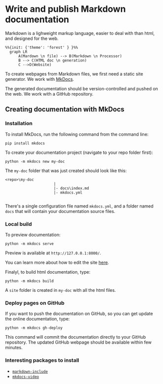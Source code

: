 # Write and publish Markdown documentation

Markdown is a lighweight markup language, easier to deal with than html, and designed for the web.

```mermaid
%%{init: {'theme': 'forest' } }%%
  graph LR
      A(Mardown \n file) --> B(Markdown \n Processor)
      B --> C(HTML doc \n generation)
      C -->D(Website)
```

To create webpages from Markdown files, we first need a static site generator. We work with [MkDocs](https://www.mkdocs.org/).

The generated documentation should be version-controlled and pushed on the web. We work with a GitHub repository.

## Creating documentation with MkDocs 

### Installation

To install MkDocs, run the following command from the command line:

```
pip install mkdocs
```

To create your documentation project (navigate to your repo folder first):

```
python -m mkdocs new my-doc
```

The `my-doc` folder that was just created should look like this:

```
<repo>\my-doc
                      |
                      |- docs\index.md
                      |- mkdocs.yml
                                                                          
```
There's a single configuration file named `mkdocs.yml`, and a folder named `docs` that will contain your documentation source files.

### Local build

To preview documentation:

```
python -m mkdocs serve
```

Preview is available at `http://127.0.0.1:8000/`.

You can learn more about how to edit the site [here](https://www.mkdocs.org/getting-started/#creating-a-new-project).

Finalyl, to build html documentation, type:

```
python -m mkdocs build
```
A `site` folder is created in `my-doc` with all the html files.

### Deploy pages on GitHub

If you want to push the documentation on GitHub, so you can get update the online documentation, type:

```
python -m mkdocs gh-deploy
```

This command will commit the documentation directly to your GitHub repository. The updated GitHub webpage should be available within few minutes.

### Interesting packages to install

+ [`markdown-include`](https://github.com/cmacmackin/markdown-include)
+ [`mkdocs-video`](https://github.com/soulless-viewer/mkdocs-video)
